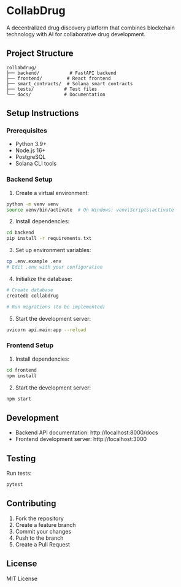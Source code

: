 # CollabDrug

A decentralized drug discovery platform that combines blockchain technology with AI for collaborative drug development.

## Project Structure

```
collabdrug/
├── backend/           # FastAPI backend
├── frontend/         # React frontend
├── smart_contracts/  # Solana smart contracts
├── tests/           # Test files
└── docs/            # Documentation
```

## Setup Instructions

### Prerequisites

- Python 3.9+
- Node.js 16+
- PostgreSQL
- Solana CLI tools

### Backend Setup

1. Create a virtual environment:
```bash
python -m venv venv
source venv/bin/activate  # On Windows: venv\Scripts\activate
```

2. Install dependencies:
```bash
cd backend
pip install -r requirements.txt
```

3. Set up environment variables:
```bash
cp .env.example .env
# Edit .env with your configuration
```

4. Initialize the database:
```bash
# Create database
createdb collabdrug

# Run migrations (to be implemented)
```

5. Start the development server:
```bash
uvicorn api.main:app --reload
```

### Frontend Setup

1. Install dependencies:
```bash
cd frontend
npm install
```

2. Start the development server:
```bash
npm start
```

## Development

- Backend API documentation: http://localhost:8000/docs
- Frontend development server: http://localhost:3000

## Testing

Run tests:
```bash
pytest
```

## Contributing

1. Fork the repository
2. Create a feature branch
3. Commit your changes
4. Push to the branch
5. Create a Pull Request

## License

MIT License 
